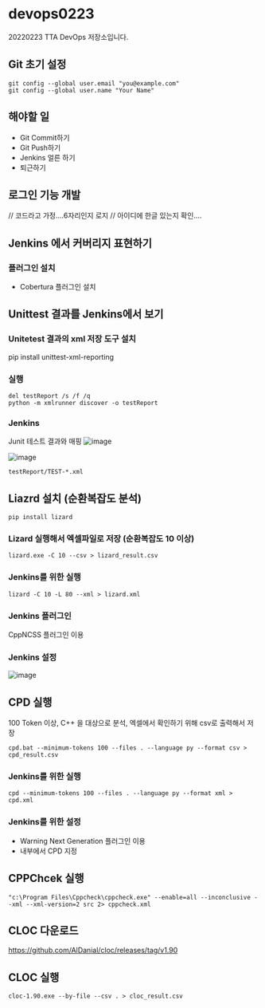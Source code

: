 # devops0223
20220223 TTA DevOps 저장소입니다.

## Git 초기 설정
```
git config --global user.email "you@example.com"
git config --global user.name "Your Name"
```

## 해야할 일
- Git Commit하기 
- Git Push하기
- Jenkins 얼른 하기
- 퇴근하기

## 로그인 기능 개발
// 코드라고 가정....6자리인지 로지
// 아이디에 한글 있는지 확인....


## Jenkins 에서 커버리지 표현하기
### 플러그인 설치
- Cobertura 플러그인 설치

## Unittest 결과를 Jenkins에서 보기
### Unitetest 결과의 xml 저장 도구 설치
pip install unittest-xml-reporting

### 실행
```
del testReport /s /f /q
python -m xmlrunner discover -o testReport
```

### Jenkins
Junit 테스트 결과와 매핑
![image](https://user-images.githubusercontent.com/8405564/155468303-37c4951d-b48e-4832-a899-0acaabe87460.png)

![image](https://user-images.githubusercontent.com/8405564/155468454-a899cd37-9b07-4dbe-ac50-4964e9331ecb.png)

```
testReport/TEST-*.xml
```


## Liazrd 설치 (순환복잡도 분석)
```
pip install lizard
```

### Lizard 실행해서 엑셀파일로 저장 (순환복잡도 10 이상)
```
lizard.exe -C 10 --csv > lizard_result.csv
```

### Jenkins를 위한 실행
```
lizard -C 10 -L 80 --xml > lizard.xml
```

### Jenkins 플러그인
CppNCSS 플러그인 이용

### Jenkins 설정
![image](https://user-images.githubusercontent.com/8405564/155474775-10bacab5-6bc3-43ee-9d11-49e2cd7a75e9.png)


## CPD 실행
100 Token 이상, C++ 을 대상으로 분석, 엑셀에서 확인하기 위해 csv로 출력해서 저장
```
cpd.bat --minimum-tokens 100 --files . --language py --format csv > cpd_result.csv
```

### Jenkins를 위한 실행
```
cpd --minimum-tokens 100 --files . --language py --format xml > cpd.xml
```

### Jenkins를 위한 설정
- Warning Next Generation 플러그인 이용
- 내부에서 CPD 지정


## CPPChcek 실행
```
"c:\Program Files\Cppcheck\cppcheck.exe" --enable=all --inconclusive --xml --xml-version=2 src 2> cppcheck.xml
```



## CLOC 다운로드
https://github.com/AlDanial/cloc/releases/tag/v1.90

## CLOC 실행
```
cloc-1.90.exe --by-file --csv . > cloc_result.csv
```
